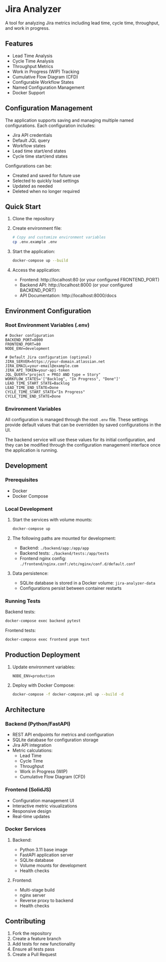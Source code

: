 # Jira Analyzer

A tool for analyzing Jira metrics including lead time, cycle time, throughput, and work in progress.

## Features

- Lead Time Analysis
- Cycle Time Analysis
- Throughput Metrics
- Work in Progress (WIP) Tracking
- Cumulative Flow Diagram (CFD)
- Configurable Workflow States
- Named Configuration Management
- Docker Support

## Configuration Management

The application supports saving and managing multiple named configurations. Each configuration includes:

- Jira API credentials
- Default JQL query
- Workflow states
- Lead time start/end states
- Cycle time start/end states

Configurations can be:
- Created and saved for future use
- Selected to quickly load settings
- Updated as needed
- Deleted when no longer required

## Quick Start

1. Clone the repository
2. Create environment file:
   ```bash
   # Copy and customize environment variables
   cp .env.example .env
   ```

3. Start the application:
   ```bash
   docker-compose up --build
   ```

4. Access the application:
   - Frontend: http://localhost:80 (or your configured FRONTEND_PORT)
   - Backend API: http://localhost:8000 (or your configured BACKEND_PORT)
   - API Documentation: http://localhost:8000/docs

## Environment Configuration

### Root Environment Variables (.env)

```env
# Docker configuration
BACKEND_PORT=8000
FRONTEND_PORT=80
NODE_ENV=development

# Default Jira configuration (optional)
JIRA_SERVER=https://your-domain.atlassian.net
JIRA_EMAIL=your-email@example.com
JIRA_API_TOKEN=your-api-token
JQL_QUERY="project = PROJ AND type = Story"
WORKFLOW_STATES='["Backlog", "In Progress", "Done"]'
LEAD_TIME_START_STATE=Backlog
LEAD_TIME_END_STATE=Done
CYCLE_TIME_START_STATE="In Progress"
CYCLE_TIME_END_STATE=Done
```

### Environment Variables

All configuration is managed through the root `.env` file. These settings provide default values that can be overridden by saved configurations in the UI.

The backend service will use these values for its initial configuration, and they can be modified through the configuration management interface once the application is running.

## Development

### Prerequisites

- Docker
- Docker Compose

### Local Development

1. Start the services with volume mounts:
   ```bash
   docker-compose up
   ```

2. The following paths are mounted for development:
   - Backend: `./backend/app:/app/app`
   - Backend tests: `./backend/tests:/app/tests`
   - Frontend nginx config: `./frontend/nginx.conf:/etc/nginx/conf.d/default.conf`

3. Data persistence:
   - SQLite database is stored in a Docker volume: `jira-analyzer-data`
   - Configurations persist between container restarts

### Running Tests

Backend tests:
```bash
docker-compose exec backend pytest
```

Frontend tests:
```bash
docker-compose exec frontend pnpm test
```

## Production Deployment

1. Update environment variables:
   ```env
   NODE_ENV=production
   ```

2. Deploy with Docker Compose:
   ```bash
   docker-compose -f docker-compose.yml up --build -d
   ```

## Architecture

### Backend (Python/FastAPI)

- REST API endpoints for metrics and configuration
- SQLite database for configuration storage
- Jira API integration
- Metric calculations:
  - Lead Time
  - Cycle Time
  - Throughput
  - Work in Progress (WIP)
  - Cumulative Flow Diagram (CFD)

### Frontend (SolidJS)

- Configuration management UI
- Interactive metric visualizations
- Responsive design
- Real-time updates

### Docker Services

1. Backend:
   - Python 3.11 base image
   - FastAPI application server
   - SQLite database
   - Volume mounts for development
   - Health checks

2. Frontend:
   - Multi-stage build
   - nginx server
   - Reverse proxy to backend
   - Health checks

## Contributing

1. Fork the repository
2. Create a feature branch
3. Add tests for new functionality
4. Ensure all tests pass
5. Create a Pull Request
